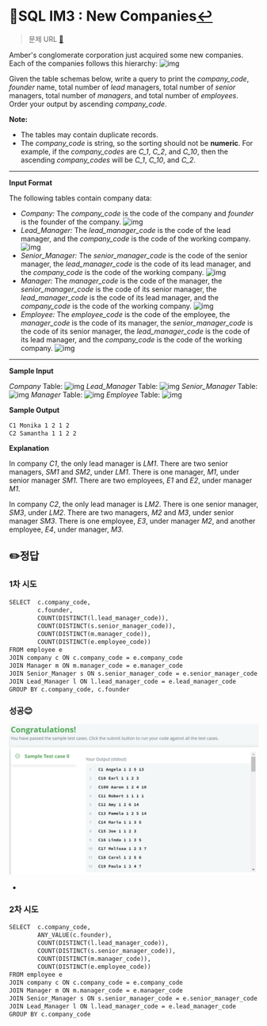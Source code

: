# 📝SQL IM3 : New Companies[↩](../)

> 문제 URL [🔗](https://www.hackerrank.com/challenges/the-company/problem?isFullScreen=true)

Amber's conglomerate corporation just acquired some new companies. Each of the companies follows this hierarchy: ![img](https://s3.amazonaws.com/hr-challenge-images/19505/1458531031-249df3ae87-ScreenShot2016-03-21at8.59.56AM.png)

Given the table schemas below, write a query to print the *company_code*, *founder* name, total number of *lead* managers, total number of *senior* managers, total number of *managers*, and total number of *employees*. Order your output by ascending *company_code*.

**Note:**

- The tables may contain duplicate records.
- The *company_code* is string, so the sorting should not be **numeric**. For example, if the *company_codes* are *C_1*, *C_2*, and *C_10*, then the ascending *company_codes* will be *C_1*, *C_10*, and *C_2*.

------

**Input Format**

The following tables contain company data:

- *Company:* The *company_code* is the code of the company and *founder* is the founder of the company. ![img](https://s3.amazonaws.com/hr-challenge-images/19505/1458531125-deb0a57ae1-ScreenShot2016-03-21at8.50.04AM.png)
- *Lead_Manager:* The *lead_manager_code* is the code of the lead manager, and the *company_code* is the code of the working company. ![img](https://s3.amazonaws.com/hr-challenge-images/19505/1458534960-2c6d764e3c-ScreenShot2016-03-21at8.50.12AM.png)
- *Senior_Manager:* The *senior_manager_code* is the code of the senior manager, the *lead_manager_code* is the code of its lead manager, and the *company_code* is the code of the working company. ![img](https://s3.amazonaws.com/hr-challenge-images/19505/1458534973-6548194998-ScreenShot2016-03-21at8.50.21AM.png)
- *Manager:* The *manager_code* is the code of the manager, the *senior_manager_code* is the code of its senior manager, the *lead_manager_code* is the code of its lead manager, and the *company_code* is the code of the working company. ![img](https://s3.amazonaws.com/hr-challenge-images/19505/1458534988-7fc0af46ce-ScreenShot2016-03-21at8.50.29AM.png)
- *Employee:* The *employee_code* is the code of the employee, the *manager_code* is the code of its manager, the *senior_manager_code* is the code of its senior manager, the *lead_manager_code* is the code of its lead manager, and the *company_code* is the code of the working company. ![img](https://s3.amazonaws.com/hr-challenge-images/19505/1458535002-d47f63cbb4-ScreenShot2016-03-21at8.50.41AM.png)

------

**Sample Input**

*Company* Table: ![img](https://s3.amazonaws.com/hr-challenge-images/19505/1458535049-2a207c44b3-ScreenShot2016-03-21at8.50.52AM.png) *Lead_Manager* Table: ![img](https://s3.amazonaws.com/hr-challenge-images/19505/1458535073-919107f639-ScreenShot2016-03-21at8.51.03AM.png) *Senior_Manager* Table: ![img](https://s3.amazonaws.com/hr-challenge-images/19505/1458535111-b1c48335b3-ScreenShot2016-03-21at8.51.15AM.png) *Manager* Table: ![img](https://s3.amazonaws.com/hr-challenge-images/19505/1458535122-888f4bf340-ScreenShot2016-03-21at8.51.26AM.png) *Employee* Table: ![img](https://s3.amazonaws.com/hr-challenge-images/19505/1458535134-878767e0d9-ScreenShot2016-03-21at8.51.52AM.png)

**Sample Output**

```
C1 Monika 1 2 1 2
C2 Samantha 1 1 2 2
```

**Explanation**

In company *C1*, the only lead manager is *LM1*. There are two senior managers, *SM1* and *SM2*, under *LM1*. There is one manager, *M1*, under senior manager *SM1*. There are two employees, *E1* and *E2*, under manager *M1*.

In company *C2*, the only lead manager is *LM2*. There is one senior manager, *SM3*, under *LM2*. There are two managers, *M2* and *M3*, under senior manager *SM3*. There is one employee, *E3*, under manager *M2*, and another employee, *E4*, under manager, *M3*.

## ✏️정답

### 1차 시도

```mysql
SELECT	c.company_code, 
		c.founder, 
		COUNT(DISTINCT(l.lead_manager_code)), 
		COUNT(DISTINCT(s.senior_manager_code)), 
		COUNT(DISTINCT(m.manager_code)), 
		COUNT(DISTINCT(e.employee_code))
FROM employee e
JOIN company c ON c.company_code = e.company_code
JOIN Manager m ON m.manager_code = e.manager_code
JOIN Senior_Manager s ON s.senior_manager_code = e.senior_manager_code
JOIN Lead_Manager l ON l.lead_manager_code = e.lead_manager_code
GROUP BY c.company_code, c.founder
```

### 성공😊

![image-20221129164230818](images/image-20221129164230818.png)

* 


### 2차 시도

```mysql
SELECT  c.company_code, 
        ANY_VALUE(c.founder), 
        COUNT(DISTINCT(l.lead_manager_code)), 
        COUNT(DISTINCT(s.senior_manager_code)), 
        COUNT(DISTINCT(m.manager_code)), 
        COUNT(DISTINCT(e.employee_code))
FROM employee e
JOIN company c ON c.company_code = e.company_code
JOIN Manager m ON m.manager_code = e.manager_code
JOIN Senior_Manager s ON s.senior_manager_code = e.senior_manager_code
JOIN Lead_Manager l ON l.lead_manager_code = e.lead_manager_code
GROUP BY c.company_code
```

